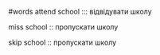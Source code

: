 #words 
attend school ::: відвідувати школу
<!--SR:!2023-01-10,37,250!2023-01-09,36,250-->
miss school :: пропускати школу
<!--SR:!2023-01-08,34,250-->
skip school :: пропускати школу
<!--SR:!2023-01-11,38,250-->